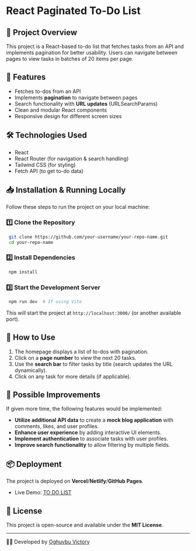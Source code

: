 # React Paginated To-Do List

## 📌 Project Overview
This project is a React-based to-do list that fetches tasks from an API and implements pagination for better usability. Users can navigate between pages to view tasks in batches of 20 items per page.

## 🚀 Features
- Fetches to-dos from an API
- Implements **pagination** to navigate between pages
- Search functionality with **URL updates** (URLSearchParams)
- Clean and modular React components
- Responsive design for different screen sizes

## 🛠️ Technologies Used
- React
- React Router (for navigation & search handling)
- Tailwind CSS (for styling)
- Fetch API (to get to-do data)

## 📥 Installation & Running Locally
Follow these steps to run the project on your local machine:

### 1️⃣ Clone the Repository
```sh
 git clone https://github.com/your-username/your-repo-name.git
 cd your-repo-name
```

### 2️⃣ Install Dependencies
```sh
 npm install
```

### 3️⃣ Start the Development Server
```sh
 npm run dev  # If using Vite

```
This will start the project at `http://localhost:3000/` (or another available port).

## 📌 How to Use
1. The homepage displays a list of to-dos with pagination.
2. Click on a **page number** to view the next 20 tasks.
3. Use the **search bar** to filter tasks by title (search updates the URL dynamically).
4. Click on any task for more details (if applicable).

## 🌟 Possible Improvements
If given more time, the following features would be implemented:
- **Utilize additional API data** to create a **mock blog application** with comments, likes, and user profiles.
- **Enhance user experience** by adding interactive UI elements.
- **Implement authentication** to associate tasks with user profiles.
- **Improve search functionality** to allow filtering by multiple fields.

## 📦 Deployment
The project is deployed on **Vercel**/**Netlify**/**GitHub Pages**.
- Live Demo: [TO DO LIST](https://to-do-mu-wheat-21.vercel.app/)

## 📝 License
This project is open-source and available under the **MIT License**.

---

👨‍💻 Developed by [Oghuvbu Victory](https://github.com/La-victoire)

